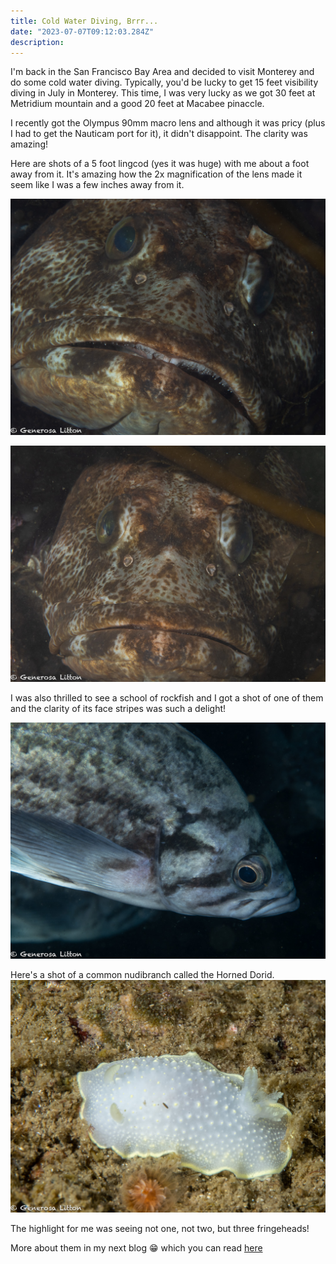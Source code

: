 ```yaml
---
title: Cold Water Diving, Brrr...
date: "2023-07-07T09:12:03.284Z"
description:
---
```


I'm back in the San Francisco Bay Area and decided to visit Monterey and do some cold water diving. Typically, you'd be lucky to get 15 feet visibility diving in July in Monterey. This time, I was very lucky as we got 30 feet at Metridium mountain and a good 20 feet at Macabee pinaccle.

I recently got the Olympus 90mm macro lens and although it was pricy (plus I had to get the Nauticam port for it), it didn't disappoint. The clarity was amazing!

Here are shots of a 5 foot lingcod (yes it was huge) with me about a foot away from it. It's amazing how the 2x magnification of the lens made it seem like I was a few inches away from it.

![ling_cod](./lingcod.jpg)

![ling_cod2](./lingcod2.jpg)

I was also thrilled to see a school of rockfish and I got a shot of one of them and the clarity of its face stripes was such a delight!

![rock_fish](./rockfish.jpg)

Here's a shot of a common nudibranch called the Horned Dorid. ![white_nudi](./nudi.jpg)

The highlight for me was seeing not one, not two, but three fringeheads!

More about them in my next blog :grin: which you can read <a href="https://www.glcodeworks.com/blog/sarcastic_fringehead/" target="_blank">here</a>
